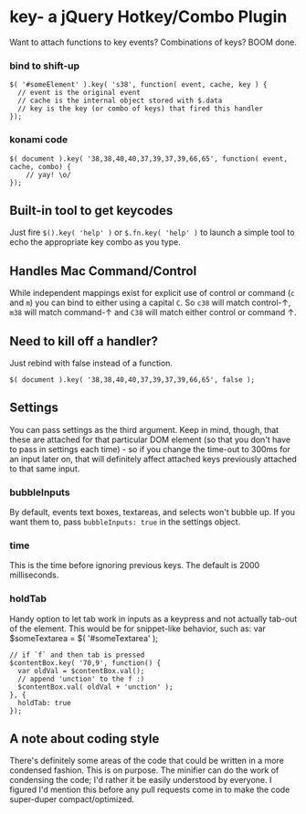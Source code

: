 # key- a jQuery Hotkey/Combo Plugin

Want to attach functions to key events? Combinations of keys? BOOM done.

### bind to shift-up
    $( '#someElement' ).key( 's38', function( event, cache, key ) {
      // event is the original event
      // cache is the internal object stored with $.data
      // key is the key (or combo of keys) that fired this handler
    });

### konami code
    $( document ).key( '38,38,40,40,37,39,37,39,66,65', function( event, cache, combo) {
        // yay! \o/
    });

## Built-in tool to get keycodes
Just fire `$().key( 'help' )` or `$.fn.key( 'help' )` to launch a simple
tool to echo the appropriate key combo as you type.

## Handles Mac Command/Control
While independent mappings exist for explicit use of control or command
(`c` and `m`) you can bind to either using a capital `C`. So `c38` will
match control-↑, `m38` will match command-↑ and `C38` will match either
control or command ↑.

## Need to kill off a handler?
Just rebind with false instead of a function.

    $( document ).key( '38,38,40,40,37,39,37,39,66,65', false );

## Settings
You can pass settings as the third argument. Keep in mind, though, that
these are attached for that particular DOM element (so that you don't
have to pass in settings each time) - so if you change the time-out to
300ms for an input later on, that will definitely affect attached keys
previously attached to that same input.

### bubbleInputs
By default, events text boxes, textareas, and selects won't bubble
up. If you want them to, pass `bubbleInputs: true` in the settings
object.

### time
This is the time before ignoring previous keys. The default is 2000
milliseconds.

### holdTab
Handy option to let tab work in inputs as a keypress and not actually
tab-out of the element. This would be for snippet-like behavior, such
as:
    var $someTextarea = $( '#someTextarea' );

    // if `f` and then tab is pressed
    $contentBox.key( '70,9', function() {
      var oldVal = $contentBox.val();
      // append 'unction' to the f :)
      $contentBox.val( oldVal + 'unction' );
    }, {
      holdTab: true
    });

## A note about coding style
There's definitely some areas of the code that could be written in a
more condensed fashion. This is on purpose. The minifier can do the
work of condensing the code; I'd rather it be easily understood by
everyone. I figured I'd mention this before any pull requests come
in to make the code super-duper compact/optimized.
